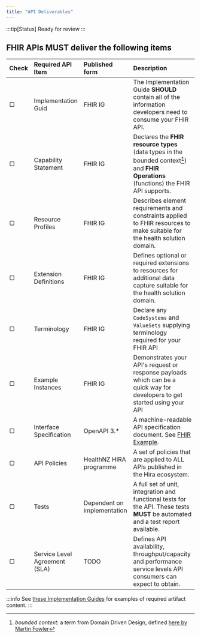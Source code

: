 ```yaml
---
title: "API Deliverables"
---
```


:::tip[Status]
Ready for review
:::

## FHIR APIs **MUST** deliver the following items

| Check | Required API Item             |  Published form              | Description                                                                                                                                    |
| :---  | :---------------------------- |  :-------------------------- | :--------------------------------------------------------------------------------------------------------------------------------------------- |
|   ▢   | Implementation Guid           |  FHIR IG                     | The Implementation Guide **SHOULD** contain all of the information developers need to consume your FHIR API.                                   |
|   ▢   | Capability Statement          |  FHIR IG                     | Declares the **FHIR resource types** (data types in the bounded context[^1]) and **FHIR Operations** (functions) the FHIR API supports.        |
|   ▢   | Resource Profiles             |  FHIR IG                     | Describes element requirements and constraints applied to FHIR resources to make suitable for the health solution domain.                      |
|   ▢   | Extension Definitions         |  FHIR IG                     | Defines optional or required extensions to resources for additional data capture suitable for the health solution domain.                      |
|   ▢   | Terminology                   |  FHIR IG                     | Declare any `CodeSystems` and `ValueSets` supplying terminology required for your FHIR API                                                    |
|   ▢   | Example Instances             |  FHIR IG                     | Demonstrates your API's request or response payloads which can be a quick way for developers to get started using your API                     |
|   ▢   | Interface Specification       |  OpenAPI 3.\*                | A machine-readable API specification document. See [FHIR Example](/api-specifications/example-agency-specification).                           |
|   ▢   | API Policies                  |  HealthNZ HIRA programme     | A set of policies that are applied to ALL APIs published in the Hira ecosystem.                                                                |
|   ▢   | Tests                         |  Dependent on implementation | A full set of unit, integration and functional tests for the API. These tests **MUST** be automated and a test report available.               |
|   ▢   | Service Level Agreement (SLA) |  TODO                        | Defines API availability, throughput/capacity and performance service levels API consumers can expect to obtain.                               |

[^1]: *bounded context*: a term from Domain Driven Design, defined [here by Martin Fowler](https://martinfowler.com/bliki/BoundedContext.html)

:::info
See [these Implementation Guides](/fhir-api-standard/Principles%20and%20Guidelines/ExistingIGs) for examples of required artifact content.
:::
